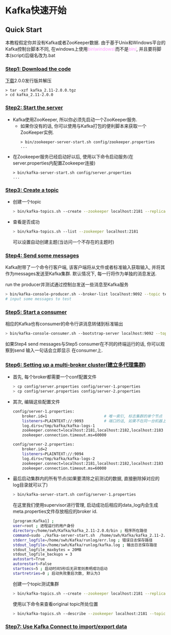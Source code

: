 # Kafka快速开始

## Quick Start

本教程假定你并没有Kafka或者ZooKeeper数据. 由于基于Unix和Windows平台的Kafka控制台脚本不同,
在windows上使用<font color=#ff99ff>bin\windows\\</font>而不是<font color=#ff99ff>bin/</font>,
并且要将脚本(script)后缀名改为.bat

### <u>Step1: Download the code</u>

[下载](https://www.apache.org/dyn/closer.cgi?path=/kafka/2.0.0/kafka_2.11-2.0.0.tgz)2.0.0发行版并解压

```
> tar -xzf kafka_2.11-2.0.0.tgz
> cd kafka_2.11-2.0.0
```

### <u>Step2: Start the server</u>

- Kafka使用ZooKeeper, 所以你必须先启动一个ZooKeeper服务. 
    - 如果你没有的话, 你可以使用与Kafka打包的便利脚本来获取一个ZooKeeper实例.
        ```
        > bin/zookeeper-server-start.sh config/zookeeper.properties
        ...

- 在Zookeeper服务已经启动好以后, 使用以下命令启动服务(在server.properties内配置Zookeeper连接)
    ```
    > bin/kafka-server-start.sh config/server.properties
    ...

### <u>Step3: Create a topic</u>

- 创建一个topic
    ```bash
    > bin/kafka-topics.sh --create --zookeeper localhost:2181 --replication-factor 1 --partitions 1 --topic test
    ```
- 查看是否成功
    ```bash
    > bin/kafka-topics.sh --list --zookeeper localhost:2181
    ```
    可以设置自动创建主题(当访问一个不存在的主题时)
    
### <u>Step4: Send some messages</u>

Kafka附带了一个命令行客户端, 该客户端将从文件或者标准输入获取输入, 并将其作为messages发送至Kafka集群.
默认情况下, 每一行将作为单独的消息发送.

run the producer并测试通过控制台发送一些消息至Kafka服务
```bash
> bin/kafka-console-producer.sh --broker-list localhost:9092 --topic test
# input some messages to test
```

### <u>Step5: Start a consumer</u>

相应的Kafka也有consumer的命令行讲消息转储到标准输出
```bash
> bin/kafka-console-consumer.sh --bootstrap-server localhost:9092 --topic test --from-beginning
```

如果Step4 send messages与Step5 consumer在不同的终端运行的话, 你可以观察到send 输入一句话会立即显示
在consumer上.
    
### <u>Step6: Setting up a multi-broker cluster(建立多代理集群)</u>

- 首先, 每个broker都需要一个conf配置文件
    ```bash
    > cp config/server.properties config/server-1.properties
    > cp config/server.properties config/server-2.properties
    ```
- 其次, 编辑这些配置文件
    ```bash
    config/server-1.properties:
        broker.id=1                         # 唯一索引, 标志集群的单个节点
        listeners=PLAINTEXT://:9093         # 端口的话, 如果不在同一台机器上可不用更改使用默认端口9092
        log.dirs=/tmp/kafka/kafka-logs-1
        zookeeper.connect=localhost:2181,localhost:2182,localhost:2183  # 对应zookeeper集群
        zookeeper.connection.timeout.ms=60000                           # 原定超时时间为6000ms, 由于在单机上测试, 因此调大防止超时
 
    config/server-2.properties:
        broker.id=2
        listeners=PLAINTEXT://:9094
        log.dirs=/tmp/kafka/kafka-logs-2
        zookeeper.connect=localhost:2181,localhost:2182,localhost:2183
        zookeeper.connection.timeout.ms=60000
    ```
- 最后启动集群内的所有节点(如果要清除之前测试的数据, 直接删除掉对应的log目录就可以了)
    ```bash
    > bin/kafka-server-start.sh config/server-1.properties
    ```
    
    在这里我们使用supervisor进行管理, 启动成功后相应的data_log内会生成meta.properties文件存放相应的broker id.
    ```bash
    [program:Kafka1] ;
    user=root ; 进程运行的用户身份　　　　　
    directory=/home/swh/Kafka/kafka_2.11-2.0.0/bin ; 程序所在路径
    command=sudo ./kafka-server-start.sh  /home/swh/Kafka/kafka_2.11-2.0.0/config/server.properties ;
    stderr_logfile=/home/swh/Kafka/runlog/err.log ; 错误日志保存路径
    stdout_logfile=/home/swh/Kafka/runlog/kafka.log ; 输出日志保存路径
    stdout_logfile_maxbytes = 20MB
    stdout_logfile_backups = 3
    autostart=True
    autorestart=False
    startsecs=5 ; 启动时间5秒后无异常则表明成功启动
    startretries=0 ; 启动失败重启次数, 默认为3
    ```
    
    创建一个topic测试集群
    ```bash
    > bin/kafka-topics.sh --create --zookeeper localhost:2181 --replication-factor 3 --partitions 1 --topic my-replicated-topic
    ```
    
    使用以下命令来查看original topic所处位置
    ```bash
    > bin/kafka-topics.sh --describe --zookeeper localhost:2181 --topic my-replicated-topic
    ```
    
### <u>Step7: Use Kafka Connect to import/export data
    
